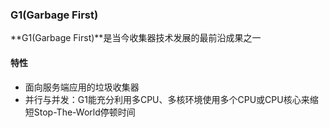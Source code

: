 ### G1(Garbage First)  ###
**G1(Garbage First)**是当今收集器技术发展的最前沿成果之一

#### 特性 ####
* 面向服务端应用的垃圾收集器
* 并行与并发：G1能充分利用多CPU、多核环境使用多个CPU或CPU核心来缩短Stop-The-World停顿时间
